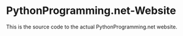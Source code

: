 # PythonProgramming.net-Website

This is the source code to the actual PythonProgramming.net website. 
